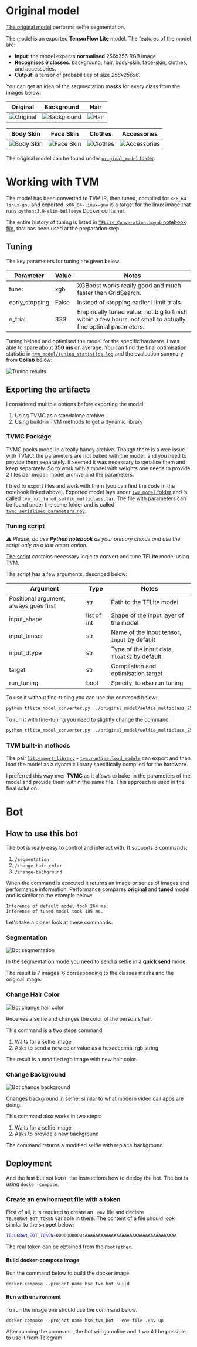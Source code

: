 # Original model

[The original model](https://developers.google.com/mediapipe/solutions/vision/image_segmenter#selfie-model) performs selfie
segmentation.

The model is an exported **TensorFlow Lite** model. The features of the model are:
- **Input**: the model expects **normalised** 256x256 RGB image.
- **Recognises 6 classes**: background, hair, body-skin, face-skin, clothes, and accessories.
- **Output**: a tensor of probabilities of size _256x256x6_. 

You can get an idea of the segmentation masks for every class from the images below:

| Original                                | Background                                  | Hair                            |
|-----------------------------------------|---------------------------------------------|---------------------------------|
| ![Original](./docs/model_original.jpeg) | ![Background](./docs/model_background.jpeg) | ![Hair](./docs/model_hair.jpeg) |

| Body Skin                                 | Face Skin                                 | Clothes                               | Accessories                                   |
|-------------------------------------------|-------------------------------------------|---------------------------------------|-----------------------------------------------|
| ![Body Skin](./docs/model_body_skin.jpeg) | ![Face Skin](./docs/model_face_skin.jpeg) | ![Clothes](./docs/model_clothes.jpeg) | ![Accessories](./docs/model_accessories.jpeg) |

The original model can be found under [`original_model` folder](./original_model).

# Working with TVM

The model has been converted to TVM IR, then tuned, compiled for `x86_64-linux-gnu` and exported.
`x86_64-linux-gnu` is a target for the linux image that runs `python:3.9-slim-bullseye` Docker container.

The entire history of tuning is listed in [`TFLite_Converation.ipynb` notebook file](./tools/TFLite_Convertation.ipynb),
that has been used at the preparation step. 

## Tuning

The key parameters for tuning are given below:

| Parameter      | Value | Notes                                                                                                         |
|----------------|-------|---------------------------------------------------------------------------------------------------------------|
| tuner          | xgb   | XGBoost works really good and much faster than GridSearch.                                                    |
| early_stopping | False | Instead of stopping earlier I limit trials.                                                                   |
| n_trial        | 333   | Empirically tuned value: not big to finish within a few hours, not small to actually find optimal parameters. |

Tuning helped and optimised the model for the specific hardware. I was able to spare about **350 ms** on average.
You can find the final optimisation statistic in [`tvm_model/tuning_statistics.log`](./tools/tuning_statistics.log) and
the evaluation summary from **Collab** below:

![Tuning results](./docs/tuning_results.png)

## Exporting the artifacts

I considered multiple options before exporting the model: 
1. Using TVMC as a standalone archive
2. Using build-in TVM methods to get a dynamic library

### TVMC Package

TVMC packs model in a really handy archive. Though there is a wee issue with TVMC: 
the parameters are not baked with the model, and you need to provide them separately. 
It seemed it was necessary to serialise them and keep separately. So to work with a model with weights one needs to
provide 2 files per model: model archive and the parameters.

I tried to export files and work with them (you can find the code in the notebook linked above).
Exported model lays under [`tvm_model` folder](./tvm_model) and is called `tvm_not_tuned_selfie_multiclass.tar`.
The file with parameters can be found under the same folder and is called [`tvmc_serialised_parameters.npy`](./tvm_model/tvmc_serialised_parameters.npy).

### Tuning script

_⚠️ Please, do use **Python notebook** as your primary choice and use the script only as a last resort option._

[The script](./tools/tflite_model_converter.py) contains necessary logic to convert and tune **TFLite** model using TVM.

The script has a few arguments, described below:

| Argument                               | Type        | Notes                                        |
|----------------------------------------|-------------|----------------------------------------------|
| Positional argument, always goes first | str         | Path to the TFLite model                     |
| input_shape                            | list of int | Shape of the input layer of the model        |
| input_tensor                           | str         | Name of the input tensor, `input` by default |
| input_dtype                            | str         | Type of the input data, `float32` by default |
| target                                 | str         | Compilation and optimisation target          |
| run_tuning                             | bool        | Specify, to also run tuning                  |

To use it without fine-tuning you can use the command below:

```bash
python tflite_model_converter.py ../original_model/selfie_multiclass_256x256.tflite --input_tensor input_29 -is 1 256 256 3 --target llvm
```

To run it with fine-tuning you need to slightly change the command:

```bash
python tflite_model_converter.py ../original_model/selfie_multiclass_256x256.tflite --input_tensor input_29 -is 1 256 256 3 --target llvm --run_tuning
```

### TVM built-in methods

The pair [`lib.export_library`](https://tvm.apache.org/docs/reference/api/python/runtime.html?highlight=export_library#tvm.runtime.Module.export_library) -
[`tvm.runtime.load_module`](https://tvm.apache.org/docs/reference/api/python/runtime.html?highlight=runtime#tvm.runtime.load_module) can export and then load the model
as a dynamic library specifically compiled for the hardware.

I preferred this way over **TVMC** as it allows to bake-in the parameters of the model and provide them within the same
file. This approach is used in the final solution.

# Bot

## How to use this bot 

The bot is really easy to control and interact with. It supports 3 commands:
1. `/segmentation`
2. `/change-hair-color`
3. `/change-background`

When the command is executed it returns an image or series of images and performance information.
Performance compares **original** and **tuned** model and is similar to the example below:

```text
Inference of default model took 264 ms.
Inference of tuned model took 185 ms.
```

Let's take a closer look at these commands.

### Segmentation

![Bot segmentation](docs/bot_segmentation.png)

In the segmentation mode you need to send a selfie in a **quick send** mode.

The result is 7 images: 6 corresponding to the classes masks and the original image.

### Change Hair Color

![Bot change hair color](docs/bot_change_color_hair.png)

Receives a selfie and changes the color of the person's hair.

This command is a two steps command:
1. Waits for a selfie image
2. Asks to send a new color value as a hexadecimal rgb string

The result is a modified rgb image with new hair color.

### Change Background

![Bot change background](docs/bot_change_background.png)

Changes background in selfie, similar to what modern video call apps are doing.

This command also works in two steps:
1. Waits for a selfie image
2. Asks to provide a new background

The command returns a modified selfie with replace background.

## Deployment

And the last but not least, the instructions how to deploy the bot.
The bot is using `docker-compose`.

### Create an environment file with a token

First of all, it is required to create an `.env` file and declare `TELEGRAM_BOT_TOKEN` variable in there.
The content of a file should look similar to the snippet below:

```bash
TELEGRAM_BOT_TOKEN=0000000000:AAAAAAAAAAAAAAAAAAAAAAAAAAAAAAAAAAA
```

The real token can be obtained from the [`@botfather`](https://t.me/botfather).

#### Build docker-compose image

Run the command below to build the docker image.

`docker-compose --project-name hse_tvm_bot build`

#### Run with environment

To run the image one should use the command below.

`docker-compose --project-name hse_tvm_bot --env-file .env up`

After running the command, the bot will go online and it would be possible to use it from Telegram.
